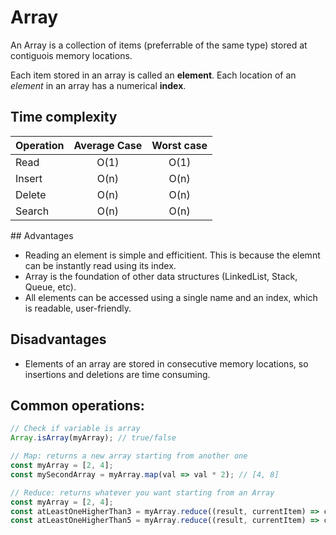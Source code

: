# Array

An Array is a collection of items (preferrable of the same type) stored at contiguois memory locations.

Each item stored in an array is called an **element**. Each location of an _element_ in an array has a numerical **index**.

## Time complexity

| Operation | Average Case | Worst case |
| --------- | :----------: | :--------: |
| Read      |     O(1)     |    O(1)    |
| Insert    |     O(n)     |    O(n)    |
| Delete    |     O(n)     |    O(n)    |
| Search    |     O(n)     |    O(n)    |

## Advantages

- Reading an element is simple and efficitient. This is because the elemnt can be instantly read using its index.
- Array is the foundation of other data structures (LinkedList, Stack, Queue, etc).
- All elements can be accessed using a single name and an index, which is readable, user-friendly.

## Disadvantages

- Elements of an array are stored in consecutive memory locations, so insertions and deletions are time consuming.

## Common operations:

```typescript
// Check if variable is array
Array.isArray(myArray); // true/false

// Map: returns a new array starting from another one
const myArray = [2, 4];
const mySecondArray = myArray.map(val => val * 2); // [4, 8]

// Reduce: returns whatever you want starting from an Array
const myArray = [2, 4];
const atLeastOneHigherThan3 = myArray.reduce((result, currentItem) => currentItem > 3, false); // true
const atLeastOneHigherThan5 = myArray.reduce((result, currentItem) => currentItem > 5, false); // false
```
